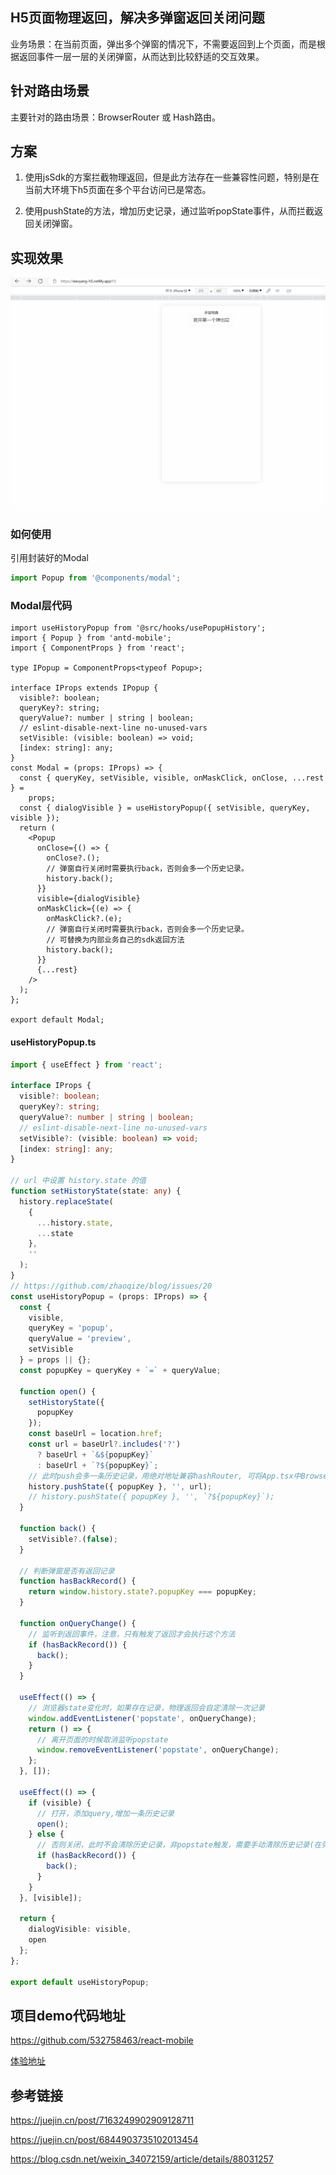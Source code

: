 ## H5页面物理返回，解决多弹窗返回关闭问题

业务场景：在当前页面，弹出多个弹窗的情况下，不需要返回到上个页面，而是根据返回事件一层一层的关闭弹窗，从而达到比较舒适的交互效果。

## 针对路由场景

主要针对的路由场景：BrowserRouter 或 Hash路由。

## 方案

1. 使用jsSdk的方案拦截物理返回，但是此方法存在一些兼容性问题，特别是在当前大环境下h5页面在多个平台访问已是常态。

2. 使用pushState的方法，增加历史记录，通过监听popState事件，从而拦截返回关闭弹窗。


## 实现效果
![Alt text](./src/assets/1.gif)


### 如何使用

引用封装好的Modal

```jsx
import Popup from '@components/modal';
```

### Modal层代码

```tsx
import useHistoryPopup from '@src/hooks/usePopupHistory';
import { Popup } from 'antd-mobile';
import { ComponentProps } from 'react';

type IPopup = ComponentProps<typeof Popup>;

interface IProps extends IPopup {
  visible?: boolean;
  queryKey?: string;
  queryValue?: number | string | boolean;
  // eslint-disable-next-line no-unused-vars
  setVisible: (visible: boolean) => void;
  [index: string]: any;
}
const Modal = (props: IProps) => {
  const { queryKey, setVisible, visible, onMaskClick, onClose, ...rest } =
    props;
  const { dialogVisible } = useHistoryPopup({ setVisible, queryKey, visible });
  return (
    <Popup
      onClose={() => {
        onClose?.();
        // 弹窗自行关闭时需要执行back，否则会多一个历史记录。
        history.back();
      }}
      visible={dialogVisible}
      onMaskClick={(e) => {
        onMaskClick?.(e);
        // 弹窗自行关闭时需要执行back，否则会多一个历史记录。
        // 可替换为内部业务自己的sdk返回方法
        history.back();
      }}
      {...rest}
    />
  );
};

export default Modal;
```

#### useHistoryPopup.ts

```ts
import { useEffect } from 'react';

interface IProps {
  visible?: boolean;
  queryKey?: string;
  queryValue?: number | string | boolean;
  // eslint-disable-next-line no-unused-vars
  setVisible?: (visible: boolean) => void;
  [index: string]: any;
}

// url 中设置 history.state 的值
function setHistoryState(state: any) {
  history.replaceState(
    {
      ...history.state,
      ...state
    },
    ''
  );
}
// https://github.com/zhaoqize/blog/issues/20
const useHistoryPopup = (props: IProps) => {
  const {
    visible,
    queryKey = 'popup',
    queryValue = 'preview',
    setVisible
  } = props || {};
  const popupKey = queryKey + `=` + queryValue;

  function open() {
    setHistoryState({
      popupKey
    });
    const baseUrl = location.href;
    const url = baseUrl?.includes('?')
      ? baseUrl + `&${popupKey}`
      : baseUrl + `?${popupKey}`;
    // 此时push会多一条历史记录，用绝对地址兼容hashRouter, 可将App.tsx中BrowserRouter替换HashRouter尝试
    history.pushState({ popupKey }, '', url);
    // history.pushState({ popupKey }, '', `?${popupKey}`);
  }

  function back() {
    setVisible?.(false);
  }

  // 判断弹窗是否有返回记录
  function hasBackRecord() {
    return window.history.state?.popupKey === popupKey;
  }

  function onQueryChange() {
    // 监听到返回事件，注意，只有触发了返回才会执行这个方法
    if (hasBackRecord()) {
      back();
    }
  }

  useEffect(() => {
    // 浏览器state变化时，如果存在记录，物理返回会自定清除一次记录
    window.addEventListener('popstate', onQueryChange);
    return () => {
      // 离开页面的时候取消监听popstate
      window.removeEventListener('popstate', onQueryChange);
    };
  }, []);

  useEffect(() => {
    if (visible) {
      // 打开，添加query,增加一条历史记录
      open();
    } else {
      // 否则关闭，此时不会清除历史记录，非popstate触发，需要手动清除历史记录(在弹窗层触发的关闭清除了历史记录)
      if (hasBackRecord()) {
        back();
      }
    }
  }, [visible]);

  return {
    dialogVisible: visible,
    open
  };
};

export default useHistoryPopup;

```

## 项目demo代码地址

https://github.com/532758463/react-mobile

[体验地址](https://xiaoyang-h5.netlify.app/)

## 参考链接

https://juejin.cn/post/7163249902909128711


https://juejin.cn/post/6844903735102013454

https://blog.csdn.net/weixin_34072159/article/details/88031257
